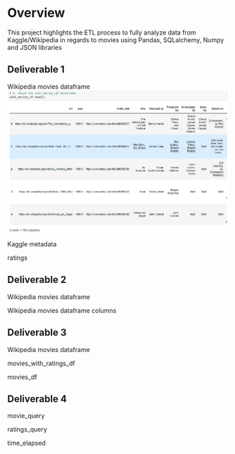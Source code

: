 # Overview
This project highlights the ETL process to fully analyze data from Kaggle/Wikipedia in regards to movies using Pandas, SQLalchemy, Numpy and JSON libraries

## Deliverable 1
Wikipedia movies dataframe
![alt text](https://github.com/mooshak21/Movies-ETL/blob/main/Resources/D1_1.png)

Kaggle metadata

ratings

## Deliverable 2
Wikipedia movies dataframe

Wikipedia movies dataframe columns

## Deliverable 3
Wikipedia movies dataframe

movies_with_ratings_df

movies_df

## Deliverable 4
movie_query

ratings_query

time_elapsed
